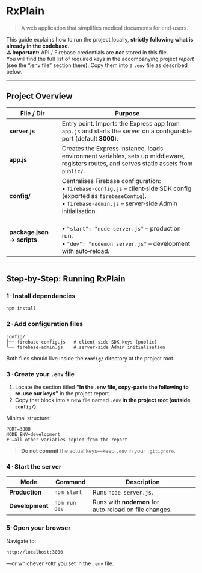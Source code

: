# RxPlain

> A web application that simplifies medical documents for end‑users.

This guide explains how to run the project locally, **strictly following what is already in the codebase**.  
**⚠️ Important:** API / Firebase credentials are **_not_** stored in this file.  
You will find the full list of required keys in the accompanying project _report_ (see the “.env file” section there). Copy them into a `.env` file as described below.

---

## Project Overview

| File / Dir | Purpose |
|------------|---------|
| **server.js** | Entry point. Imports the Express app from `app.js` and starts the server on a configurable port (default **3000**). |
| **app.js** | Creates the Express instance, loads environment variables, sets up middleware, registers routes, and serves static assets from `public/`. |
| **config/** | Centralises Firebase configuration: <br>• `firebase-config.js` – client‑side SDK config (exported as `firebaseConfig`).<br>• `firebase-admin.js` – server‑side Admin initialisation. |
| **package.json → scripts** | <br>• `"start": "node server.js"` – production run.<br>• `"dev": "nodemon server.js"` – development with auto‑reload. |

---

## Step‑by‑Step: Running RxPlain

### 1 · Install dependencies

```bash
npm install
````

### 2 · Add configuration files

```text
config/
├── firebase-config.js   # client‑side SDK keys (public)
└── firebase-admin.js    # server‑side Admin initialisation
```

Both files should live inside the **`config/`** directory at the project root.

### 3 · Create your `.env` file

1. Locate the section titled **“In the .env file, copy‑paste the following to re‑use our keys”** in the project report.
2. Copy that block into a new file named `.env` **in the project root (outside `config/`)**.

Minimal structure:

```dotenv
PORT=3000
NODE_ENV=development
# …all other variables copied from the report
```

> **Do not commit** the actual keys—keep `.env` in your `.gitignore`.

### 4 · Start the server

| Mode            | Command       | Description                                            |
| --------------- | ------------- | ------------------------------------------------------ |
| **Production**  | `npm start`   | Runs `node server.js`.                                 |
| **Development** | `npm run dev` | Runs with **nodemon** for auto‑reload on file changes. |

### 5· Open your browser

Navigate to:

```
http://localhost:3000
```

—or whichever `PORT` you set in the `.env` file.